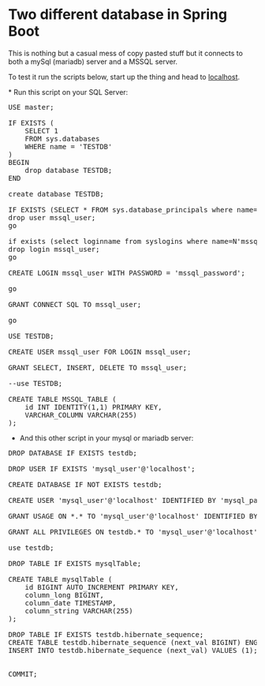 <h1>Two different database in Spring Boot</h1>
<p>This is nothing but a casual mess of copy pasted stuff but it connects to both a mySql (mariadb) server and a MSSQL server.</p>
<p>To test it run the scripts below, start up the thing and head to <a href='http://localhost:8080/test'>localhost</a>.</p>
<p></p>
* Run this script on your SQL Server:

<pre>
USE master;

IF EXISTS (
    SELECT 1
    FROM sys.databases
    WHERE name = 'TESTDB'
)
BEGIN
	drop database TESTDB;
END

create database TESTDB;

IF EXISTS (SELECT * FROM sys.database_principals where name=N'mssql_user')
drop user mssql_user;
go

if exists (select loginname from syslogins where name=N'mssql_user')
drop login mssql_user;
go

CREATE LOGIN mssql_user WITH PASSWORD = 'mssql_password';

go

GRANT CONNECT SQL TO mssql_user;

go

USE TESTDB;

CREATE USER mssql_user FOR LOGIN mssql_user;

GRANT SELECT, INSERT, DELETE TO mssql_user;

--use TESTDB;

CREATE TABLE MSSQL_TABLE (
    id INT IDENTITY(1,1) PRIMARY KEY,
    VARCHAR_COLUMN VARCHAR(255)
);
</pre>

* And this other script in your mysql or mariadb server:

<pre>
DROP DATABASE IF EXISTS testdb;

DROP USER IF EXISTS 'mysql_user'@'localhost';

CREATE DATABASE IF NOT EXISTS testdb;

CREATE USER 'mysql_user'@'localhost' IDENTIFIED BY 'mysql_password';

GRANT USAGE ON *.* TO 'mysql_user'@'localhost' IDENTIFIED BY 'mysql_password';

GRANT ALL PRIVILEGES ON testdb.* TO 'mysql_user'@'localhost';

use testdb;

DROP TABLE IF EXISTS mysqlTable;

CREATE TABLE mysqlTable (
    id BIGINT AUTO_INCREMENT PRIMARY KEY,
    column_long BIGINT,
    column_date TIMESTAMP,
    column_string VARCHAR(255)
);

DROP TABLE IF EXISTS testdb.hibernate_sequence;
CREATE TABLE testdb.hibernate_sequence (next_val BIGINT) ENGINE=InnoDB;
INSERT INTO testdb.hibernate_sequence (next_val) VALUES (1);


COMMIT;
</pre>

